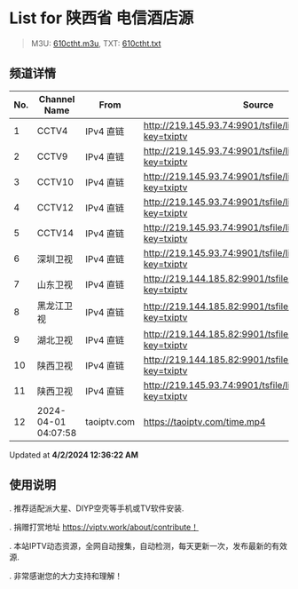 # List for **陕西省 电信酒店源**

> M3U: [610ctht.m3u](/610ctht.m3u), TXT: [610ctht.txt](/txt/610ctht.txt)

## 频道详情

| No. | Channel Name | From | Source |
| --- | ------------ | ---- | ------ |
| 1 | CCTV4 | IPv4 直链 | <http://219.145.93.74:9901/tsfile/live/0004_1.m3u8?key=txiptv> |
| 2 | CCTV9 | IPv4 直链 | <http://219.145.93.74:9901/tsfile/live/0009_1.m3u8?key=txiptv> |
| 3 | CCTV10 | IPv4 直链 | <http://219.145.93.74:9901/tsfile/live/0010_1.m3u8?key=txiptv> |
| 4 | CCTV12 | IPv4 直链 | <http://219.145.93.74:9901/tsfile/live/0012_1.m3u8?key=txiptv> |
| 5 | CCTV14 | IPv4 直链 | <http://219.145.93.74:9901/tsfile/live/0014_1.m3u8?key=txiptv> |
| 6 | 深圳卫视 | IPv4 直链 | <http://219.145.93.74:9901/tsfile/live/0142_1.m3u8?key=txiptv> |
| 7 | 山东卫视 | IPv4 直链 | <http://219.144.185.82:9901/tsfile/live/1008_1.m3u8?key=txiptv> |
| 8 | 黑龙江卫视 | IPv4 直链 | <http://219.144.185.82:9901/tsfile/live/1007_1.m3u8?key=txiptv> |
| 9 | 湖北卫视 | IPv4 直链 | <http://219.144.185.82:9901/tsfile/live/1000_1.m3u8?key=txiptv> |
| 10 | 陕西卫视 | IPv4 直链 | <http://219.144.185.82:9901/tsfile/live/0136_1.m3u8?key=txiptv> |
| 11 | 陕西卫视 | IPv4 直链 | <http://219.145.93.74:9901/tsfile/live/0136_1.m3u8?key=txiptv> |
| 12 | 2024-04-01 04:07:58 | taoiptv.com | <https://taoiptv.com/time.mp4> |

Updated at **4/2/2024 12:36:22 AM**

## 使用说明

. 推荐适配派大星、DIYP空壳等手机或TV软件安装.

. 捐赠打赏地址 https://viptv.work/about/contribute！

. 本站IPTV动态资源，全网自动搜集，自动检测，每天更新一次，发布最新的有效源.

. 非常感谢您的大力支持和理解！